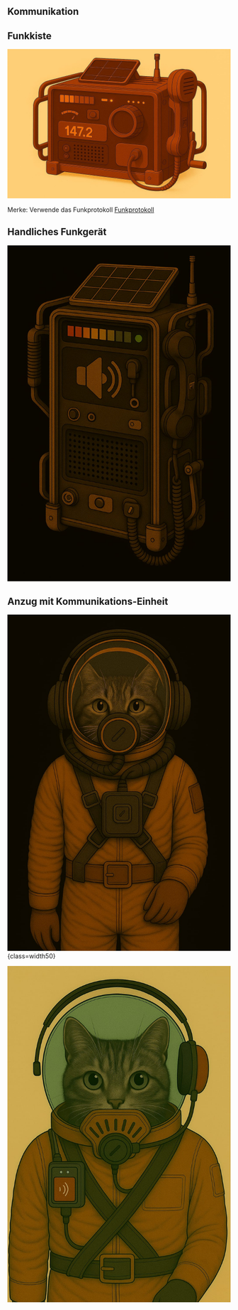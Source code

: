 ## Kommunikation

## Funkkiste

![funkkiste.jpg](../images/technologie/kommunikation/funkkiste.jpg)

Merke: Verwende das Funkprotokoll [Funkprotokoll](../kultur/kommunikation.md)

## Handliches Funkgerät

![funkgeraet-handheld.jpg](../images/technologie/kommunikation/funkgeraet-handheld.jpg)

## Anzug mit Kommunikations-Einheit

![anzug-mit-kommunikationsset.jpg](..%2Fimages%2Ftechnologie%2Fanzuege%2Fanzug-mit-kommunikationsset.jpg){class=width50}

![anzug-mit-kommunikationsset-2.jpg](..%2Fimages%2Ftechnologie%2Fanzuege%2Fanzug-mit-kommunikationsset-2.jpg)

